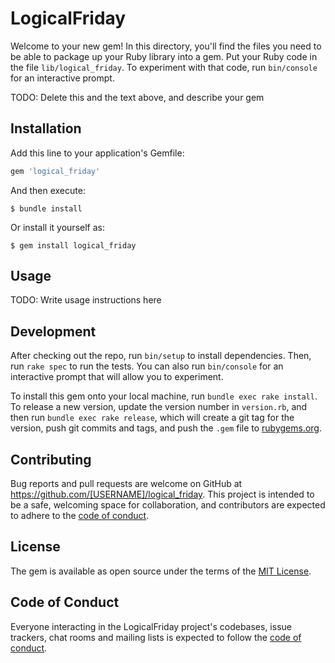 # LogicalFriday

Welcome to your new gem! In this directory, you'll find the files you need to be able to package up your Ruby library into a gem. Put your Ruby code in the file `lib/logical_friday`. To experiment with that code, run `bin/console` for an interactive prompt.

TODO: Delete this and the text above, and describe your gem

## Installation

Add this line to your application's Gemfile:

```ruby
gem 'logical_friday'
```

And then execute:

    $ bundle install

Or install it yourself as:

    $ gem install logical_friday

## Usage

TODO: Write usage instructions here

## Development

After checking out the repo, run `bin/setup` to install dependencies. Then, run `rake spec` to run the tests. You can also run `bin/console` for an interactive prompt that will allow you to experiment.

To install this gem onto your local machine, run `bundle exec rake install`. To release a new version, update the version number in `version.rb`, and then run `bundle exec rake release`, which will create a git tag for the version, push git commits and tags, and push the `.gem` file to [rubygems.org](https://rubygems.org).

## Contributing

Bug reports and pull requests are welcome on GitHub at https://github.com/[USERNAME]/logical_friday. This project is intended to be a safe, welcoming space for collaboration, and contributors are expected to adhere to the [code of conduct](https://github.com/[USERNAME]/logical_friday/blob/master/CODE_OF_CONDUCT.md).


## License

The gem is available as open source under the terms of the [MIT License](https://opensource.org/licenses/MIT).

## Code of Conduct

Everyone interacting in the LogicalFriday project's codebases, issue trackers, chat rooms and mailing lists is expected to follow the [code of conduct](https://github.com/[USERNAME]/logical_friday/blob/master/CODE_OF_CONDUCT.md).
